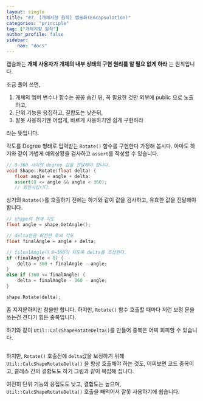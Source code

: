 ```yaml
---
layout: single
title: "#7. [개체지향 원칙] 캡슐화(Encapsulation)"
categories: "principle"
tag: ["개체지향 원칙"]
author_profile: false
sidebar: 
    nav: "docs"
---
```


캡슐화는 **개체 사용자가 개체의 내부 상태의 구현 원리를 알 필요 없게 하라** 는 원칙입니다.

조금 풀어 쓰면,

1. 개체의 멤버 변수나 함수는 꽁꽁 숨긴 뒤, 꼭 필요한 것만 외부에 public 으로 노출하고,
2. 단위 기능을 응집하고, 결합도는 낮춘뒤,
3. 잘못 사용하기엔 어렵게, 바르게 사용하기엔 쉽게 구현하라

라는 뜻입니다. 

각도를 Degree 형태로 입력받는 `Rotate()` 함수를 구현한다 가정해 봅시다. 아마도 하기와 같이 가볍게 예외상황을 검사하고 `assert`를 작성할 수 있습니다.

```cpp
// 0~360 사이의 degree 값을 전달해야 합니다.
void Shape::Rotate(float delta) {
   float angle = angle + delta:
   assert(0 <= angle && angle < 360);
   // 회전시킵니다.
```

상기의 `Rotate()`를 호출하기 전에는 하기와 같이 값을 검사하고, 유효한 값을 전달해야 합니다.

```cpp
// shape의 현재 각도
float angle = shape.GetAngle();

// delta만큼 회전한 후의 각도
float finalAngle = angle + delta;

// filnalAngle이 0~360이 되도록 delta를 조정한다.
if (finalAngle < 0) {
    delta = 360 + finalAngle - angle;
}
else if (360 <= finalAngle) {
    delta = finalAngle - 360 - angle;
}

shape.Rotate(delta);
```

좀 지저분하지만 참을만 합니다. 하지만, `Rotate()` 함수 호출할 때마다 저런 보정 문을 쓰는건 견디기 힘든 중복입니다. 

하기와 같이 `Util::CalcShapeRotateDelta()`를 만들어 중복은 어찌 회피할 수 있습니다.

```cpp

```

하지만, `Rotate()` 호출전에 `delta`값을 보정하기 위해 `Util::CalcShapeRotateDelta()` 을 항상 호출해야 하는 것도, 어찌보면 코드 중복이고, 클래스 간의 결합도도 하기 그림과 같이 복잡해 집니다.

여전히 단위 기능의 응집도도 낮고, 결합도는 높으며, `Util::CalcShapeRotateDelta()` 호출을 빼먹어서 잘못 사용하기에 쉽습니다.
